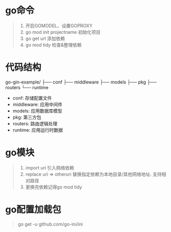 
# go命令
> 1. 开启GOMODEL、设置GOPROXY
> 2. go mod init projectname   初始化项目
> 3. go get url  添加依赖
> 4. go mod tidy 检查&整理依赖

# 代码结构
go-gin-example/
├── conf
├── middleware
├── models
├── pkg
├── routers
└── runtime

* conf: 存储配置文件
* middleware: 应用中间件
* models: 应用数据库模型
* pkg: 第三方包
* routers: 路由逻辑处理
* runtime: 应用运行时数据

# go模块
> 1. import uri 引入网络依赖
> 2. replace uri => otheruri 替换指定依赖为本地目录/其他网络地址. 支持相对路径
> 3. 更换完依赖记得go mod tidy

# go配置加载包
> go get -u github.com/go-ini/ini